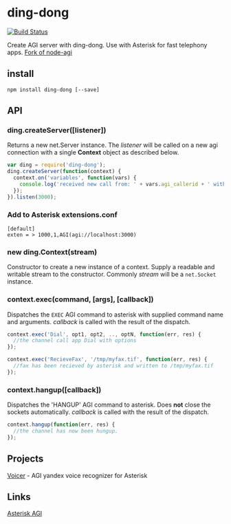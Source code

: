 # ding-dong

[![Build Status](https://travis-ci.org/antirek/ding-dong.svg?branch=master)](https://travis-ci.org/antirek/ding-dong)

Create AGI server with ding-dong. Use with Asterisk for fast telephony apps. [Fork of node-agi](http://github.com/brianc/node-agi)

## install

```
npm install ding-dong [--save]
```

## API

### ding.createServer([listener])

Returns a new net.Server instance.  The _listener_ will be called on a new agi connection with a single __Context__ object as described below.

```js
var ding = require('ding-dong');
ding.createServer(function(context) {
  context.on('variables', function(vars) {
    console.log('received new call from: ' + vars.agi_callerid + ' with uniqueid: ' + vars.agi_uniqueid);
  });
}).listen(3000);
```
### Add to Asterisk extensions.conf
`````
[default]
exten = > 1000,1,AGI(agi://localhost:3000)
`````


### new ding.Context(stream)

Constructor to create a new instance of a context.  Supply a readable and writable stream to the constructor.  Commonly _stream_ will be a `net.Socket` instance.

### context.exec(command, [args], [callback])

Dispatches the `EXEC` AGI command to asterisk with supplied command name and arguments.  _callback_ is called with the result of the dispatch.

```js
context.exec('Dial', opt1, opt2, .., optN, function(err, res) {
  //the channel call app Dial with options
});

context.exec('RecieveFax', '/tmp/myfax.tif', function(err, res) {
  //fax has been recieved by asterisk and written to /tmp/myfax.tif
});
```

### context.hangup([callback])

Dispatches the 'HANGUP' AGI command to asterisk.  Does __not__ close the sockets automatically.  _callback_ is called with the result of the dispatch.

```js
context.hangup(function(err, res) {
  //the channel has now been hungup.
});
```


## Projects

[Voicer](http://github.com/antirek/voicer) - AGI yandex voice recognizer for Asterisk

## Links

[Asterisk AGI](https://wiki.asterisk.org/wiki/display/AST/Asterisk+13+AGI+Commands)
